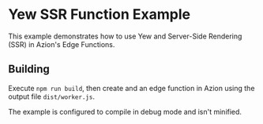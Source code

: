 # Yew SSR Function Example

This example demonstrates how to use Yew and Server-Side Rendering (SSR) in Azion's Edge Functions.

## Building

Execute `npm run build`, then create and an edge function in Azion using the output file `dist/worker.js`.

The example is configured to compile in debug mode and isn't minified.